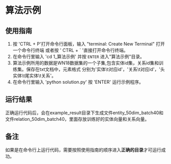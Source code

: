 # 算法示例

## 使用指南
1. 按 'CTRL + P'打开命令行面板，输入 "terminal: Create New Terminal" 打开一个命令行终端 或者按
   ' CTRL + ` '直接打开命令行终端。
2. 在命令行里输入 'cd 1_算法示例' 并按 `ENTER` 进入"算法示例"目录。
3. 算法示例所用的数据是WN18数据集的一个子集,包含实体id集，关系id集和训练集。保存在txt文档中，元素格式
   分别为'实体\t对应id'，'关系\t对应id'，'头实体\t尾实体\t关系'。
4. 在命令行里输入 'python solution.py' 按 'ENTER' 运行示例程序。

## 运行结果
   正确运行代码后，会在example_result目录下生成文件entity_50dim_batch40和文件relation_50dim_batch40，里面存放训练好的实体向量和关系向量。

## 备注
   如果是在命令行上运行代码，需要按照使用指南的顺序进入**正确的目录**才可运行成功。








